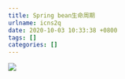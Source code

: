 ```yaml
---
title: Spring bean生命周期
urlname: icns2q
date: 2020-10-03 10:33:38 +0800
tags: []
categories: []
---
```


![](/images/82b97b15af648eddf5667da2dd5df62e.svg)
